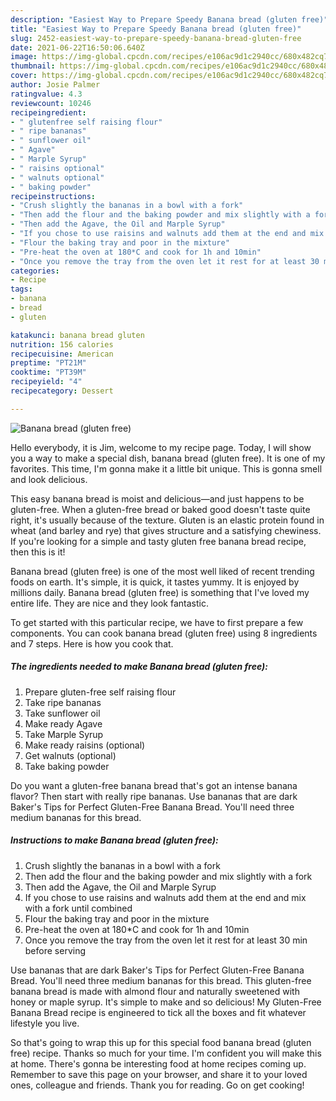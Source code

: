 ```yaml
---
description: "Easiest Way to Prepare Speedy Banana bread (gluten free)"
title: "Easiest Way to Prepare Speedy Banana bread (gluten free)"
slug: 2452-easiest-way-to-prepare-speedy-banana-bread-gluten-free
date: 2021-06-22T16:50:06.640Z
image: https://img-global.cpcdn.com/recipes/e106ac9d1c2940cc/680x482cq70/banana-bread-gluten-free-recipe-main-photo.jpg
thumbnail: https://img-global.cpcdn.com/recipes/e106ac9d1c2940cc/680x482cq70/banana-bread-gluten-free-recipe-main-photo.jpg
cover: https://img-global.cpcdn.com/recipes/e106ac9d1c2940cc/680x482cq70/banana-bread-gluten-free-recipe-main-photo.jpg
author: Josie Palmer
ratingvalue: 4.3
reviewcount: 10246
recipeingredient:
- " glutenfree self raising flour"
- " ripe bananas"
- " sunflower oil"
- " Agave"
- " Marple Syrup"
- " raisins optional"
- " walnuts optional"
- " baking powder"
recipeinstructions:
- "Crush slightly the bananas in a bowl with a fork"
- "Then add the flour and the baking powder and mix slightly with a fork"
- "Then add the Agave, the Oil and Marple Syrup"
- "If you chose to use raisins and walnuts add them at the end and mix with a fork until combined"
- "Flour the baking tray and poor in the mixture"
- "Pre-heat the oven at 180*C and cook for 1h and 10min"
- "Once you remove the tray from the oven let it rest for at least 30 min before serving"
categories:
- Recipe
tags:
- banana
- bread
- gluten

katakunci: banana bread gluten 
nutrition: 156 calories
recipecuisine: American
preptime: "PT21M"
cooktime: "PT39M"
recipeyield: "4"
recipecategory: Dessert

---
```



![Banana bread (gluten free)](https://img-global.cpcdn.com/recipes/e106ac9d1c2940cc/680x482cq70/banana-bread-gluten-free-recipe-main-photo.jpg)

Hello everybody, it is Jim, welcome to my recipe page. Today, I will show you a way to make a special dish, banana bread (gluten free). It is one of my favorites. This time, I'm gonna make it a little bit unique. This is gonna smell and look delicious.

This easy banana bread is moist and delicious—and just happens to be gluten-free. When a gluten-free bread or baked good doesn&#39;t taste quite right, it&#39;s usually because of the texture. Gluten is an elastic protein found in wheat (and barley and rye) that gives structure and a satisfying chewiness. If you&#39;re looking for a simple and tasty gluten free banana bread recipe, then this is it!

Banana bread (gluten free) is one of the most well liked of recent trending foods on earth. It's simple, it is quick, it tastes yummy. It is enjoyed by millions daily. Banana bread (gluten free) is something that I've loved my entire life. They are nice and they look fantastic.


To get started with this particular recipe, we have to first prepare a few components. You can cook banana bread (gluten free) using 8 ingredients and 7 steps. Here is how you cook that.

<!--inarticleads1-->

##### The ingredients needed to make Banana bread (gluten free):

1. Prepare  gluten-free self raising flour
1. Take  ripe bananas
1. Take  sunflower oil
1. Make ready  Agave
1. Take  Marple Syrup
1. Make ready  raisins (optional)
1. Get  walnuts (optional)
1. Take  baking powder


Do you want a gluten-free banana bread that&#39;s got an intense banana flavor? Then start with really ripe bananas. Use bananas that are dark Baker&#39;s Tips for Perfect Gluten-Free Banana Bread. You&#39;ll need three medium bananas for this bread. 

<!--inarticleads2-->

##### Instructions to make Banana bread (gluten free):

1. Crush slightly the bananas in a bowl with a fork
1. Then add the flour and the baking powder and mix slightly with a fork
1. Then add the Agave, the Oil and Marple Syrup
1. If you chose to use raisins and walnuts add them at the end and mix with a fork until combined
1. Flour the baking tray and poor in the mixture
1. Pre-heat the oven at 180*C and cook for 1h and 10min
1. Once you remove the tray from the oven let it rest for at least 30 min before serving


Use bananas that are dark Baker&#39;s Tips for Perfect Gluten-Free Banana Bread. You&#39;ll need three medium bananas for this bread. This gluten-free banana bread is made with almond flour and naturally sweetened with honey or maple syrup. It&#39;s simple to make and so delicious! My Gluten-Free Banana Bread recipe is engineered to tick all the boxes and fit whatever lifestyle you live. 

So that's going to wrap this up for this special food banana bread (gluten free) recipe. Thanks so much for your time. I'm confident you will make this at home. There's gonna be interesting food at home recipes coming up. Remember to save this page on your browser, and share it to your loved ones, colleague and friends. Thank you for reading. Go on get cooking!
